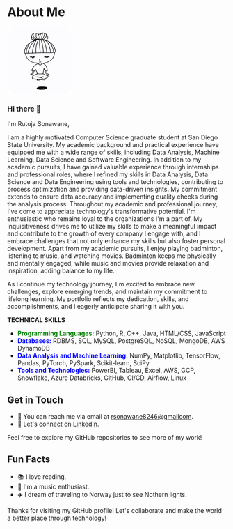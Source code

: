 <!-- Title -->
# About Me

<!-- Avatar -->

<img src="zen.gif" alt="Rutuja's Profile Picture" width="150" height="150">



### Hi there 👋

I'm Rutuja Sonawane, 

I am a highly motivated Computer Science graduate student at San Diego State University. My academic background and practical experience have equipped me with a wide range of skills, including Data Analysis, Machine Learning, Data Science and Software Engineering.
In addition to my academic pursuits, I have gained valuable experience through internships and professional roles, where I refined my skills in Data Analysis, Data Science and Data Engineering using tools and technologies, contributing to process optimization and providing data-driven insights. My commitment extends to ensure data accuracy and implementing quality checks during the analysis process.
Throughout my academic and professional journey, I've come to appreciate technology's transformative potential. I'm enthusiastic who remains loyal to the organizations I'm a part of. My inquisitiveness drives me to utilize my skills to make a meaningful impact and contribute to the growth of every company I engage with, and I embrace challenges that not only enhance my skills but also foster personal development.
Apart from my academic pursuits, I enjoy playing badminton, listening to music, and watching movies. Badminton keeps me physically and mentally engaged, while music and movies provide relaxation and inspiration, adding balance to my life.

As I continue my technology journey, I'm excited to embrace new challenges, explore emerging trends, and maintain my commitment to lifelong learning. My portfolio reflects my dedication, skills, and accomplishments, and I eagerly anticipate sharing it with you.

**TECHNICAL SKILLS**

- <span style="color: green;">**Programming Languages:**</span> Python, R, C++, Java, HTML/CSS, JavaScript
- <span style="color: blue;">**Databases:**</span> RDBMS, SQL, MySQL, PostgreSQL, NoSQL, MongoDB, AWS DynamoDB
- <span style="color: blue;">**Data Analysis and Machine Learning:**</span> NumPy, Matplotlib, TensorFlow, Pandas, PyTorch, PySpark, Scikit-learn, SciPy
- <span style="color: blue;">**Tools and Technologies:**</span> PowerBI, Tableau, Excel, AWS, GCP, Snowflake, Azure Databricks, GitHub, CI/CD, Airflow, Linux


## Get in Touch

- 📧 You can reach me via email at [rsonawane8246@gmailcom](mailto:rsonawane8246@gmail.com).
- 💬 Let's connect on [LinkedIn](https://www.linkedin.com/in/rutujasonawane/).


Feel free to explore my GitHub repositories to see more of my work!

## Fun Facts

- 📚 I love reading.
- 🎵 I'm a music enthusiast.
- ✈️ I dream of traveling to Norway just to see Nothern lights.

Thanks for visiting my GitHub profile! Let's collaborate and make the world a better place through technology!
